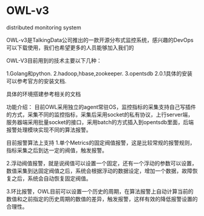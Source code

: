# OWL-v3

distributed monitoring system

OWL-v3是TalkingData公司推出的一款开源分布式监控系统，感兴趣的DevOps可以下载使用，我们也希望更多的人员能够加入我们的

OWL-V3目前用到的技术主要以下几种：

1.Golang和python.
2.hadoop,hbase,zookeeper.
3.opentsdb 2.0.1具体的安装可以参考官方的安装文档.

具体的环境搭建参考相关的文档

功能介绍：
目前OWL采用独立的agent常驻OS，监控指标的采集支持自己写插件的方式，采集不同的监控指标，采集后采用socket的私有协议，上行server端，服务器端采用批量socket的接口，采用batch的方式插入到opentsdb里面，后端报警处理模块实现不同的算法报警。

目前报警算法上支持
1.单个Metrics的固定阀值报警，这是比较常规的报警规则，指标采集之后到达一定的阀值，触发报警。

2.浮动阀值报警，就是说阀值可以设置一个固定，还有一个浮动的参数可以设置，数值采集到达固定阀值之后，系统会根据浮动的数据设定，增加一个数据，故障恢复之后，系统会自动恢复固定阀值。

3.环比报警，OWL目前可以设置一个历史的周期，在算法报警上自动计算当前的数值和之前指定的历史周期的数值的差异，触发报警，这样有效的降低报警设置的合理性。


